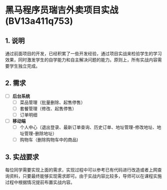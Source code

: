 # 黑马程序员瑞吉外卖项目实战(BV13a411q753)

## 1. 说明
通过前面项目的开发，已经积累了一些开发经验，通过项目实战来检验学生的学习效果，同时激发学生的自学能力和自主解决问题的能力。原则上，所有实战内容需要学生独立完成。

## 2. 需求
- [ ] **后台系统**
  -  [ ] 菜品管理（批量删除、起售停售）
  -  [ ] 套餐管理（修改、起售停售）
  -  [ ] 订单明细

- [ ] **移动端**
  - [ ] ​个人中心（退出登录、最新订单查询、历史订单、地址管理-修改地址、地址管理-删除地址）
  -  [ ] 购物车（删除购物车中的商品)

## 3. 实战要求
每位同学需要实现上面的需求，实现过程中可以参考已有代码进行改造或者上网查询资料，只要最终能够实现需求即可。由于实战内容比较多，导师可以在课程实施过程中根据情况提前布置实战内容。